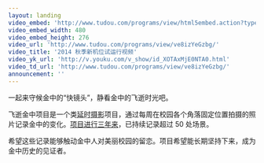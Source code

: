```yaml
---
layout: landing
video_embed: 'http://www.tudou.com/programs/view/html5embed.action?type=0&amp;code=ve8izYeGzbg'
video_embed_width: 480
video_embed_height: 276
video_url: 'http://www.tudou.com/programs/view/ve8izYeGzbg/'
video_title: '2014 秋季新机位试运行视频'
video_yk_url: 'http://v.youku.com/v_show/id_XOTAxMjE0NTA0.html'
video_td_url: 'http://www.tudou.com/programs/view/ve8izYeGzbg/'
announcement: ''
---
```


一起来守候金中的“快镜头”，静看金中的飞逝时光吧。

飞逝金中项目是一个类<abbr title="timelapse">延时摄影</abbr>项目，通过每周在校园各个角落固定位置拍摄的照片记录金中的变化。[项目进行三年来](introduction.html?utm_source=fleetingjz&utm_medium=inlinelink&utm_campaign=fleetingjz%2Fintroduction&utm_content=landing_slogan "项目介绍")，已持续记录超过 50 处场景。

希望这些记录能够触动金中人对美丽校园的留恋。项目希望能长期坚持下来，成为金中历史的见证者。